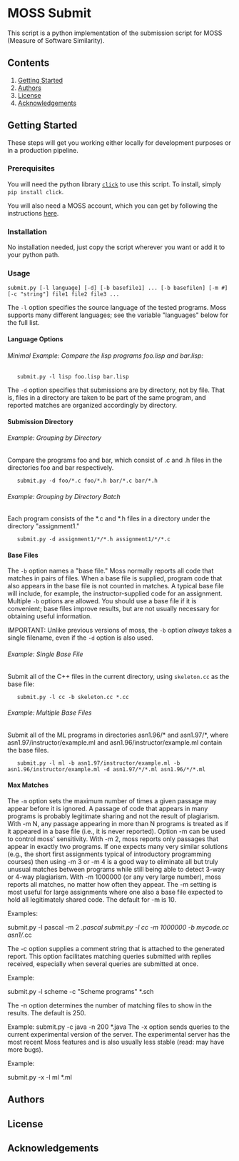 # MOSS Submit

This script is a python implementation of the submission script for MOSS (Measure of Software Similarity).  

## Contents

1. [Getting Started](https://github.com/theodore-ando/moss-submit#getting-started)
2. [Authors](https://github.com/theodore-ando/moss-submit#authors)
3. [License](https://github.com/theodore-ando/moss-submit#license)
4. [Acknowledgements](https://github.com/theodore-ando/moss-submit#acknowledgements)

## Getting Started

These steps will get you working either locally for development purposes or in a production pipeline.

### Prerequisites

You will need the python library [`click`](http://click.pocoo.org/5/) to use this script.  To install, simply `pip install click`.

You will also need a MOSS account, which you can get by following the instructions [here](http://moss.stanford.edu). 

### Installation

No installation needed, just copy the script wherever you want or add it to your python path.

### Usage

```
submit.py [-l language] [-d] [-b basefile1] ... [-b basefilen] [-m #] [-c "string"] file1 file2 file3 ...
```

The `-l` option specifies the source language of the tested programs.
Moss supports many different languages; see the variable "languages" below for the
full list.

#### Language Options

###### Minimal Example: Compare the lisp programs foo.lisp and bar.lisp:
```
   submit.py -l lisp foo.lisp bar.lisp
```
The `-d` option specifies that submissions are by directory, not by file.
That is, files in a directory are taken to be part of the same program,
and reported matches are organized accordingly by directory.

#### Submission Directory

###### Example: Grouping by Directory
Compare the programs foo and bar, which consist of .c and .h 
files in the directories foo and bar respectively.
```
   submit.py -d foo/*.c foo/*.h bar/*.c bar/*.h
```
###### Example: Grouping by Directory Batch
Each program consists of the *.c and *.h files in a directory under
the directory "assignment1."
```
   submit.py -d assignment1/*/*.h assignment1/*/*.c
```

#### Base Files

The `-b` option names a "base file."  Moss normally reports all code
that matches in pairs of files.  When a base file is supplied,
program code that also appears in the base file is not counted in matches.
A typical base file will include, for example, the instructor-supplied
code for an assignment.  Multiple `-b` options are allowed.  You should
use a base file if it is convenient; base files improve results, but
are not usually necessary for obtaining useful information.

IMPORTANT: Unlike previous versions of moss, the `-b` option *always*
takes a single filename, even if the `-d` option is also used.

###### Example: Single Base File

 Submit all of the C++ files in the current directory, using `skeleton.cc`
 as the base file:
```
   submit.py -l cc -b skeleton.cc *.cc
```

###### Example: Multiple Base Files
 Submit all of the ML programs in directories asn1.96/* and asn1.97/*, where
 asn1.97/instructor/example.ml and asn1.96/instructor/example.ml contain the base files.
```
   submit.py -l ml -b asn1.97/instructor/example.ml -b asn1.96/instructor/example.ml -d asn1.97/*/*.ml asn1.96/*/*.ml
```

#### Max Matches

The `-m` option sets the maximum number of times a given passage may appear
before it is ignored.  A passage of code that appears in many programs
is probably legitimate sharing and not the result of plagiarism.  With -m N,
any passage appearing in more than N programs is treated as if it appeared in
a base file (i.e., it is never reported).  Option -m can be used to control
moss' sensitivity.  With -m 2, moss reports only passages that appear
in exactly two programs.  If one expects many very similar solutions
(e.g., the short first assignments typical of introductory programming
courses) then using -m 3 or -m 4 is a good way to eliminate all but
truly unusual matches between programs while still being able to detect
3-way or 4-way plagiarism.  With -m 1000000 (or any very
large number), moss reports all matches, no matter how often they appear.
The -m setting is most useful for large assignments where one also a base file
expected to hold all legitimately shared code.  The default for -m is 10.

Examples:

  submit.py -l pascal -m 2 *.pascal
  submit.py -l cc -m 1000000 -b mycode.cc asn1/*.cc


The -c option supplies a comment string that is attached to the generated
report.  This option facilitates matching queries submitted with replies
received, especially when several queries are submitted at once.

Example:

  submit.py -l scheme -c "Scheme programs" *.sch

The -n option determines the number of matching files to show in the results.
The default is 250.

Example:
  submit.py -c java -n 200 *.java
The -x option sends queries to the current experimental version of the server.
The experimental server has the most recent Moss features and is also usually
less stable (read: may have more bugs).

Example:

  submit.py -x -l ml *.ml


## Authors

## License

## Acknowledgements